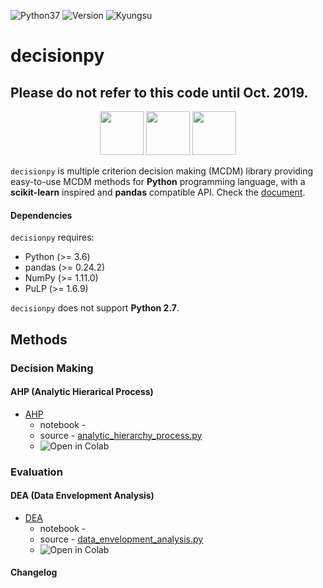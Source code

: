<img alt="Python37" src="https://img.shields.io/badge/Python-3.7-blue.svg" /> <img alt="Version" src="https://img.shields.io/badge/Version-0.0.1b-red.svg" /> <img alt="Kyungsu" src="https://img.shields.io/badge/Created%20by-Kyungsu-orange.svg?style=flat&colorA=E1523D&colorB=blue" />

# decisionpy

## Please do not refer to this code until Oct. 2019.

<p align="center">
  <img height="70" src="https://upload.wikimedia.org/wikipedia/commons/thumb/e/ed/Pandas_logo.svg/600px-Pandas_logo.svg.png" />
  <img height="70" src="https://upload.wikimedia.org/wikipedia/commons/thumb/1/1a/NumPy_logo.svg/2880px-NumPy_logo.svg.png" />
  <img height="70" src="https://upload.wikimedia.org/wikipedia/en/a/a7/COIN_OR_LOGO.png" />
</p>

`decisionpy` is multiple criterion decision making (MCDM) library providing easy-to-use MCDM methods for **Python** programming language, with a **scikit-learn** inspired and **pandas** compatible API. Check the [document](https://decisionpy.readthedocs.io/en/latest/#).

#### Dependencies

`decisionpy` requires:

* Python (>= 3.6)
* pandas (>= 0.24.2)
* NumPy (>= 1.11.0)
* PuLP (>= 1.6.9)

`decisionpy` does not support **Python 2.7**.

## Methods

### Decision Making
  
#### AHP (Analytic Hierarical Process)

- [AHP]()
  - notebook - []()
  - source - [analytic_hierarchy_process.py]()
  - <img align="left" src="https://colab.research.google.com/assets/colab-badge.svg" alt="Open in Colab" title="Open and Execute in Google Colaboratory">

### Evaluation

#### DEA (Data Envelopment Analysis)

- [DEA]()
  - notebook - []() 
  - source - [data_envelopment_analysis.py]()
  - <img align="left" src="https://colab.research.google.com/assets/colab-badge.svg" alt="Open in Colab" title="Open and Execute in Google Colaboratory">

#### Changelog

